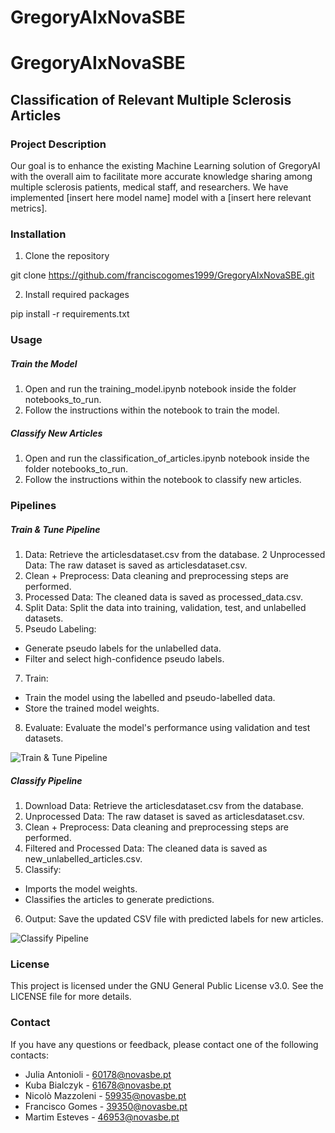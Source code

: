 # GregoryAIxNovaSBE

# GregoryAIxNovaSBE

## Classification of Relevant Multiple Sclerosis Articles

### Project Description
Our goal is to enhance the existing Machine Learning solution of GregoryAI with the overall aim to facilitate more accurate knowledge sharing among multiple sclerosis patients, medical staff, and researchers. We have implemented [insert here model name] model with a [insert here relevant metrics].

### Installation
1. Clone the repository

git clone https://github.com/franciscogomes1999/GregoryAIxNovaSBE.git

2. Install required packages

pip install -r requirements.txt

### Usage
##### Train the Model
1. Open and run the training_model.ipynb notebook inside the folder notebooks_to_run.
2. Follow the instructions within the notebook to train the model.

##### Classify New Articles
1. Open and run the classification_of_articles.ipynb notebook inside the folder notebooks_to_run.
2. Follow the instructions within the notebook to classify new articles.


### Pipelines
##### Train & Tune Pipeline
1.  Data: Retrieve the articlesdataset.csv from the database.
2 Unprocessed Data: The raw dataset is saved as articlesdataset.csv.
3. Clean + Preprocess: Data cleaning and preprocessing steps are performed.
4. Processed Data: The cleaned data is saved as processed_data.csv.
5. Split Data: Split the data into training, validation, test, and unlabelled datasets.
6. Pseudo Labeling:
- Generate pseudo labels for the unlabelled data.
- Filter and select high-confidence pseudo labels.
7. Train:
- Train the model using the labelled and pseudo-labelled data.
- Store the trained model weights.
8. Evaluate: Evaluate the model's performance using validation and test datasets.

![Train & Tune Pipeline](images/train_tune_pipeline_diagram.jpg)



##### Classify Pipeline
1. Download Data: Retrieve the articlesdataset.csv from the database.
2. Unprocessed Data: The raw dataset is saved as articlesdataset.csv.
3. Clean + Preprocess: Data cleaning and preprocessing steps are performed.
4. Filtered and Processed Data: The cleaned data is saved as new_unlabelled_articles.csv.
5. Classify:
- Imports the model weights.
- Classifies the articles to generate predictions.
6. Output: Save the updated CSV file with predicted labels for new articles.

![Classify Pipeline](images/classify_pipeline_diagram.jpg) 


### License
This project is licensed under the GNU General Public License v3.0. See the LICENSE file for more details.

### Contact
If you have any questions or feedback, please contact one of the following contacts:
- Julia Antonioli - 60178@novasbe.pt
- Kuba Bialczyk - 61678@novasbe.pt
- Nicolò Mazzoleni - 59935@novasbe.pt
- Francisco Gomes - 39350@novasbe.pt
- Martim Esteves - 46953@novasbe.pt